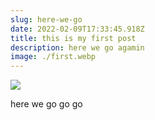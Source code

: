 ```yaml
---
slug: here-we-go
date: 2022-02-09T17:33:45.918Z
title: this is my first post
description: here we go agamin
image: ./first.webp
---
```

![](../content/assets/273414794_311295781034881_91250611366401383_n.jpg)

here we go go go
